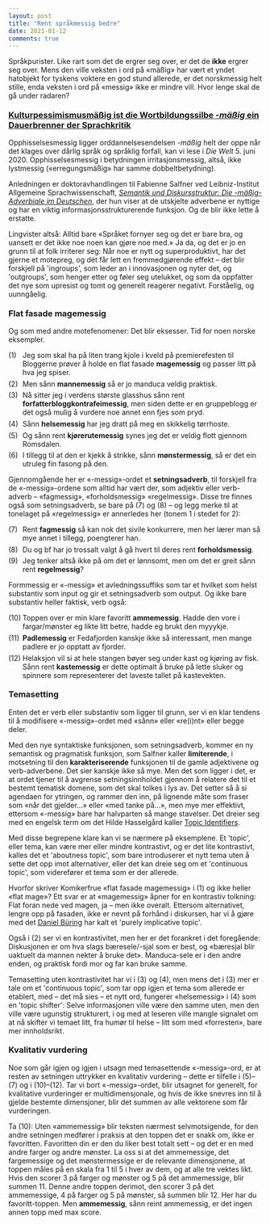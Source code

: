 ```yaml
---
layout: post
title: "Rent språkmessig bedre"
date: 2021-01-12
comments: true
---
```


<style>
h3 {
margin-top: 1.2em;
}
  ol {
  margin-left: 0;
  padding-left: 0;
  margin-top: .4em;
}
ol li {
  display: block;
  margin-bottom: .4em;
  margin-left: 2em;
}
ol li::before {
  display: inline-block;
  content: "(" counter(item) ") ";
  counter-increment: item;
  width: 2em;
  margin-left: -2em;
}
figcaption {
    color: #333;
    text-align: center;
    font-family: Optima, Candara, Calibri, Arial, sans-serif;
    font-size: .8em;
  line-height: 1.2em;
}	
  .zoom:hover {
  -ms-transform: scale(3); /* IE 9 */
  -webkit-transform: scale(3); /* Safari 3-8 */
  transform: scale(2); 
  transform-origin: 100% 0%;
}
  .small {
  font-variant: small-caps;
}
</style>

<div class="ingress">
<p>Språkpurister. Like rart som det de ergrer seg over, er det de <b>ikke</b> ergrer seg over. Mens den ville veksten i ord på &laquo;mäßig&raquo; har vært et yndet hatobjekt for tyskens voktere en god stund allerede, er det norskmessig helt stille, enda veksten i ord på &laquo;messig&raquo; ikke er mindre vill. Hvor lenge skal de gå under radaren?</p></div> 
<h3><a href="/pdf/massig.pdf">Kulturpessimismusmäßig ist die Wortbildungssilbe <i>-mäßig</i> ein Dauerbrenner der Sprachkritik</a></h3>
<p>Opphisselsesmessig ligger orddannelsesendelsen <i>-mäßig</i> helt der oppe når det klages over dårlig språk og språklig forfall, kan vi lese i <i>Die Welt</i> 5. juni 2020. Opphisselsesmessig i betydningen irritasjonsmessig, altså, ikke lystmessig (&laquo;erregungsmäßig&raquo; har samme dobbeltbetydning).
</p>
<p>Anledningen er doktoravhandlingen til Fabienne Salfner ved Leibniz-Institut Allgemeine Sprachwissenschaft, <a href="http://www.stauffenburg.de/asp/books.asp?id=1446"><i>Semantik und Diskursstruktur: Die -mäßig-Adverbiale im Deutschen</i></a>, der hun viser at de utskjelte adverbene er nyttige og har en viktig informasjonsstrukturerende funksjon. Og de blir ikke lette å erstatte.
</p><p>Lingvister altså: Alltid bare &laquo;Språket fornyer seg og det er bare bra, og uansett er det ikke noe noen kan gjøre noe med.&raquo; Ja da, og det er jo en grunn til at folk irriterer seg: Når noe er nytt og superproduktivt, har det gjerne et motepreg, og dét får lett en fremmedgjørende effekt – det blir forskjell på 'ingroups', som leder an i innovasjonen og nyter det, og 'outgroups', som henger etter og føler seg utelukket, og som da oppfatter det nye som upresist og tomt og generelt reagerer negativt. Forståelig, og uunngåelig.</p>
<h3>Flat fasade magemessig</h3>
<p>Og som med andre motefenomener: Det blir eksesser. Tid for noen norske eksempler.
</p>
<ol style="counter-reset: item 0"><li>Jeg som skal ha på liten trang kjole i kveld på premierefesten til Bloggerne prøver å holde en flat fasade <b>magemessig</b> og passer litt på hva jeg spiser.
</li>
<li>Men sånn <b>mannemessig</b> så er jo manduca veldig praktisk.
</li>
<li>Nå sitter jeg i verdens største glasshus sånn rent <b>forfatterbloggkontrafeimessig</b>, men siden dette er en gruppeblogg er det også mulig å vurdere noe annet enn fjes som pryd.
</li>
<li>Sånn <b>helsemessig</b> har jeg dratt på meg en skikkelig tørrhoste.
</li>
<li>Og sånn rent <b>kjørerutemessig</b> synes jeg det er veldig flott gjennom Romsdalen.
</li>
<li>I tillegg til at den er kjekk å strikke, sånn <b>mønstermessig</b>, så er det ein utruleg fin fasong på den.</li>
</ol>
<p>
Gjennomgående her er &laquo;-messig&raquo;-ordet et <b>setningsadverb</b>, til forskjell fra de &laquo;-messig&raquo;-ordene som alltid har vært der, som adjektiv eller verb-adverb – &laquo;fagmessig&raquo;, &laquo;forholdsmessig&raquo; &laquo;regelmessig&raquo;. Disse tre finnes også som setningsadverb, se bare på (7) og (8) – og legg merke til at tonelaget på &laquo;regelmessig&raquo; er annerledes her (tonem 1 i stedet for 2):</p>
<ol style="counter-reset: item 6">
<li>Rent <b>fagmessig</b> så kan nok det sivile konkurrere, men her lærer man så mye annet i tillegg, poengterer han.
</li>
<li>Du og bf har jo trossalt valgt å gå hvert til deres rent <b>forholdsmessig</b>.</li>
<li>Jeg tenker altså ikke på om det er lønnsomt, men om det er greit sånn rent <b>regelmessig</b>?
</li></ol>
<p>
Formmessig er &laquo;-messig&raquo; et avledningssuffiks som tar et hvilket som helst substantiv som input og gir et setningsadverb som output. Og ikke bare substantiv heller faktisk, verb også:
</p>
<ol style="counter-reset: item 9">
<li>Toppen over er min klare favoritt <b>ammemessig</b>. Hadde den vore i fargar/mønster eg likte litt betre, hadde eg brukt den myyykje.
</li>
<li><b>Padlemessig</b> er Fedafjorden kanskje ikke så interessant, men mange padlere er jo opptatt av fjorder.</li>
<li>Helaksjon vil si at hele stangen bøyer seg under kast og kjøring av fisk. Sånn rent <b>kastemessig</b> er dette optimalt å bruke på lette sluker og spinnere som representerer det laveste tallet på kastevekten.
</li></ol>
<h3>Temasetting</h3>
<p>
Enten det er verb eller substantiv som ligger til grunn, ser vi en klar tendens til å modifisere &laquo;-messig&raquo;-ordet med &laquo;sånn&raquo; eller &laquo;re(i)nt&raquo; eller begge deler. 
</p>
<p>
Med den nye syntaktiske funksjonen, som setningsadverb, kommer en ny semantisk og pragmatisk funksjon, som Salfner kaller <b>limiterende</b>, i motsetning til den <b>karakteriserende</b> funksjonen til de gamle adjektivene og verb-adverbene. Det sier kanskje ikke så mye. Men det som ligger i det, er at ordet tjener til å avgrense setningsinnholdet gjennom å relatere det til et bestemt tematisk domene, som det skal tolkes i lys av. Det setter så å si agendaen for ytringen, og rammer den inn, på lignende måte som fraser som &laquo;når det gjelder…&raquo; eller &laquo;med tanke på…&raquo;, men mye mer effektivt, ettersom &laquo;-messig&raquo; bare har halvparten så mange stavelser. Det dreier seg med en engelsk term om det Hilde Hasselgård kaller <a href="https://brill.com/view/journals/jocp/1/1/article-p108_6.xml?language=en">Topic Identifiers</a>.
</p>
<p>Med disse begrepene klare kan vi se nærmere på eksemplene. Et 'topic', eller tema, kan være mer eller mindre kontrastivt, og er det lite kontrastivt, kalles det et 'aboutness topic', som bare introduserer et nytt tema uten å sette det opp imot alternativer, eller det kan dreie seg om et 'continuous topic', som viderefører et tema som er der allerede.</p>
<p>
Hvorfor skriver Komikerfrue &laquo;flat fasade magemessig&raquo; i (1) og ikke heller &laquo;flat mage&raquo;? Ett svar er at &laquomagemessig&raquo; åpner for en kontrastiv tolkning: Flat foran nede ved magen, ja – men ikke overalt. Ettersom alternativet, lengre opp på fasaden, ikke er nevnt på forhånd i diskursen, har vi å gjøre med det <a href="https://www.routledge.com/The-Meaning-of-Topic-and-Focus-The-59th-Street-Bridge-Accent/Buring/p/book/9781138980655">Daniel Büring</a> har kalt et 'purely implicative topic'.
</p> 
<p>
Også i (2) ser vi en kontrastivitet, men her er det forankret i det foregående: Diskusjonen er om hva slags bæresele/-sjal som er best, og &laquo;bæresjal blir uaktuelt da mannen nekter å bruke det&raquo;. Manduca-sele er i den andre enden, og praktisk fordi mor og far kan bruke samme.
</p>
<p>Temasetting uten kontrastivitet har vi i (3) og (4), men mens det i (3) mer er tale om et 'continuous topic', som tar opp igjen et tema som allerede er etablert, med – det må sies – et nytt ord, fungerer &laquo;helsemessig&raquo; i (4) som en 'topic shifter': Selve informasjonen ville være den samme uten, men den ville være ugunstig strukturert, i og med at leseren ville mangle signalet om  at nå skifter vi temaet litt, fra humør til helse – litt som med &laquo;forresten&raquo;, bare mer innholdsrikt.</p>
<h3>Kvalitativ vurdering</h3>
<p>Noe som går igjen og igjen i utsagn med temasettende &laquo;-messig&raquo;-ord, er at resten av setningen uttrykker en kvalitativ vurdering – dette er tilfelle i (5)–(7) og i (10)–(12). Tar vi bort &laquo;-messig&raquo;-ordet, blir utsagnet for generelt, for kvalitative vurderinger er multidimensjonale, og hvis de ikke snevres inn til å gjelde bestemte dimensjoner, blir det summen av alle vektorene som får vurderingen.</p>
<p> 
Ta (10): Uten &laquo;ammemessig&raquo; blir teksten nærmest selvmotsigende, for den andre setningen medfører i praksis at den toppen det er snakk om, ikke er favoritten. Favoritten din er den du liker best totalt sett – og det er en med andre farger og andre mønster. La oss si at det ammemessige, det fargemessige og det mønstermessige er de relevante dimensjonene, at toppen måles på en skala fra 1 til 5 i hver av dem, og at alle tre vektes likt. Hvis den scorer 3 på farger og mønster og 5 på det ammemessige, blir summen 11. Denne andre toppen derimot, den scorer 3 på det ammemessige, 4 på farger og 5 på mønster, så summen blir 12. Her har du favoritt-toppen. Men <b>ammemessig</b>, sånn reint ammemessig, er det ingen annen topp med max score.
</p>
<br/>
